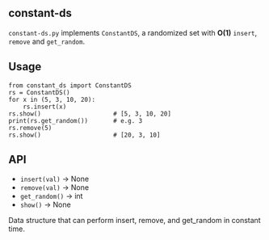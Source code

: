 ## constant-ds

`constant-ds.py` implements `ConstantDS`, a randomized set with **O(1)** `insert`, `remove` and `get_random`.

## Usage

    from constant_ds import ConstantDS
    rs = ConstantDS()
    for x in (5, 3, 10, 20):
        rs.insert(x)
    rs.show()                    # [5, 3, 10, 20]
    print(rs.get_random())       # e.g. 3
    rs.remove(5)
    rs.show()                    # [20, 3, 10]

## API
- `insert(val)` → None  
- `remove(val)` → None  
- `get_random()` → int  
- `show()` → None

Data structure that can perform insert, remove, and get_random in constant time.
